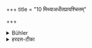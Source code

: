 +++
title = "10 मिथ्याअधीतप्रायश्चित्तम्"

+++

<details><summary>Bühler</summary>

10. (Now follows) the penance for him who transgresses the rules of studentship.
</details>

<details><summary>हरदत्त-टीका</summary>

## सूत्रम्
मिथ्याधीतप्रायश्चित्तम् ॥ १० ॥  
### टिप्पनी
नियमातिक्रमेणाऽधीतं मिथ्याधीतम् । तद्दोषनिर्हरणाय प्रायश्चित्तं वक्ष्यते ॥१०॥
</details>

